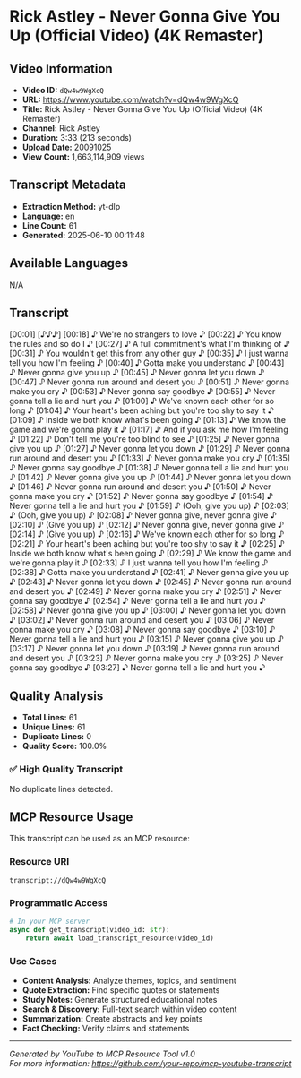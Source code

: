 # Rick Astley - Never Gonna Give You Up (Official Video) (4K Remaster)

## Video Information

- **Video ID:** `dQw4w9WgXcQ`
- **URL:** https://www.youtube.com/watch?v=dQw4w9WgXcQ
- **Title:** Rick Astley - Never Gonna Give You Up (Official Video) (4K Remaster)
- **Channel:** Rick Astley
- **Duration:** 3:33 (213 seconds)
- **Upload Date:** 20091025
- **View Count:** 1,663,114,909 views

## Transcript Metadata

- **Extraction Method:** yt-dlp
- **Language:** en
- **Line Count:** 61
- **Generated:** 2025-06-10 00:11:48

## Available Languages

N/A

## Transcript

[00:01] [♪♪♪]
[00:18] ♪ We're no strangers to love ♪
[00:22] ♪ You know the rules and so do I ♪
[00:27] ♪ A full commitment's what I'm thinking of ♪
[00:31] ♪ You wouldn't get this from any other guy ♪
[00:35] ♪ I just wanna tell you how I'm feeling ♪
[00:40] ♪ Gotta make you understand ♪
[00:43] ♪ Never gonna give you up ♪
[00:45] ♪ Never gonna let you down ♪
[00:47] ♪ Never gonna run around and desert you ♪
[00:51] ♪ Never gonna make you cry ♪
[00:53] ♪ Never gonna say goodbye ♪
[00:55] ♪ Never gonna tell a lie and hurt you ♪
[01:00] ♪ We've known each other for so long ♪
[01:04] ♪ Your heart's been aching but you're too shy to say it ♪
[01:09] ♪ Inside we both know what's been going ♪
[01:13] ♪ We know the game and we're gonna play it ♪
[01:17] ♪ And if you ask me how I'm feeling ♪
[01:22] ♪ Don't tell me you're too blind to see ♪
[01:25] ♪ Never gonna give you up ♪
[01:27] ♪ Never gonna let you down ♪
[01:29] ♪ Never gonna run around and desert you ♪
[01:33] ♪ Never gonna make you cry ♪
[01:35] ♪ Never gonna say goodbye ♪
[01:38] ♪ Never gonna tell a lie and hurt you ♪
[01:42] ♪ Never gonna give you up ♪
[01:44] ♪ Never gonna let you down ♪
[01:46] ♪ Never gonna run around and desert you ♪
[01:50] ♪ Never gonna make you cry ♪
[01:52] ♪ Never gonna say goodbye ♪
[01:54] ♪ Never gonna tell a lie and hurt you ♪
[01:59] ♪ (Ooh, give you up) ♪
[02:03] ♪ (Ooh, give you up) ♪
[02:08] ♪ Never gonna give, never gonna give ♪
[02:10] ♪ (Give you up) ♪
[02:12] ♪ Never gonna give, never gonna give ♪
[02:14] ♪ (Give you up) ♪
[02:16] ♪ We've known each other for so long ♪
[02:21] ♪ Your heart's been aching but you're too shy to say it ♪
[02:25] ♪ Inside we both know what's been going ♪
[02:29] ♪ We know the game and we're gonna play it ♪
[02:33] ♪ I just wanna tell you how I'm feeling ♪
[02:38] ♪ Gotta make you understand ♪
[02:41] ♪ Never gonna give you up ♪
[02:43] ♪ Never gonna let you down ♪
[02:45] ♪ Never gonna run around and desert you ♪
[02:49] ♪ Never gonna make you cry ♪
[02:51] ♪ Never gonna say goodbye ♪
[02:54] ♪ Never gonna tell a lie and hurt you ♪
[02:58] ♪ Never gonna give you up ♪
[03:00] ♪ Never gonna let you down ♪
[03:02] ♪ Never gonna run around and desert you ♪
[03:06] ♪ Never gonna make you cry ♪
[03:08] ♪ Never gonna say goodbye ♪
[03:10] ♪ Never gonna tell a lie and hurt you ♪
[03:15] ♪ Never gonna give you up ♪
[03:17] ♪ Never gonna let you down ♪
[03:19] ♪ Never gonna run around and desert you ♪
[03:23] ♪ Never gonna make you cry ♪
[03:25] ♪ Never gonna say goodbye ♪
[03:27] ♪ Never gonna tell a lie and hurt you ♪


## Quality Analysis

- **Total Lines:** 61
- **Unique Lines:** 61
- **Duplicate Lines:** 0
- **Quality Score:** 100.0%

### ✅ High Quality Transcript

No duplicate lines detected.



## MCP Resource Usage

This transcript can be used as an MCP resource:

### Resource URI
```
transcript://dQw4w9WgXcQ
```

### Programmatic Access
```python
# In your MCP server
async def get_transcript(video_id: str):
    return await load_transcript_resource(video_id)
```

### Use Cases
- **Content Analysis:** Analyze themes, topics, and sentiment
- **Quote Extraction:** Find specific quotes or statements  
- **Study Notes:** Generate structured educational notes
- **Search & Discovery:** Full-text search within video content
- **Summarization:** Create abstracts and key points
- **Fact Checking:** Verify claims and statements

---

*Generated by YouTube to MCP Resource Tool v1.0*  
*For more information: https://github.com/your-repo/mcp-youtube-transcript*
